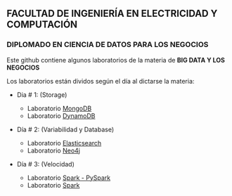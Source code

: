 
## FACULTAD DE INGENIERÍA EN ELECTRICIDAD Y COMPUTACIÓN
### DIPLOMADO EN CIENCIA DE DATOS PARA LOS NEGOCIOS&nbsp;

Este github contiene algunos laboratorios de la materia de <strong>BIG DATA Y LOS NEGOCIOS</strong>

Los laboratorios están dividos según el día al dictarse la materia:

  - Dia # 1: (Storage)
    - Laboratorio [MongoDB](https://github.com/hc2twv/diploBD/blob/master/Lab_MongoDB.ipynb)
    - Laboratorio [DynamoDB](https://github.com/hc2twv/diploBD/blob/master/Lab_Dynamo.ipynb)
    
  - Día # 2: (Variabilidad y Database)
    - Laboratorio [Elasticsearch](https://github.com/hc2twv/diploBD/blob/master/Lab_Elasticsearch.ipynb)
    - Laboratorio [Neo4j](https://github.com/hc2twv/diploBD/blob/master/Lab_Neo4j.ipynb)
    
  - Día # 3: (Velocidad)
    - Laboratorio [Spark - PySpark](https://github.com/hc2twv/diploBD/blob/master/Lab_SparkBasico.ipynb)
    - Laboratorio [Spark](https://spark.apache.org) 

